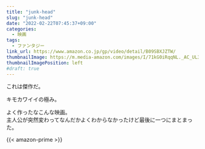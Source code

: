 ```yaml
---
title: "junk-head"
slug: "junk-head"
date: "2022-02-22T07:45:37+09:00"
categories:
  - 映画
tags:
  - ファンタジー
link_url: https://www.amazon.co.jp/gp/video/detail/B09SBXJZTW/
thumbnailImage: https://m.media-amazon.com/images/I/71kG0iRqqNL._AC_UL320_.jpg
thumbnailImagePosition: left
#draft: true
---
```

これは傑作だ。
<!--more-->
キモカワイイの極み。

よく作ったなこんな映画。  
主人公が突然変わってなんだかよくわからなかったけど最後に一つにまとまった。

{{< amazon-prime >}}
